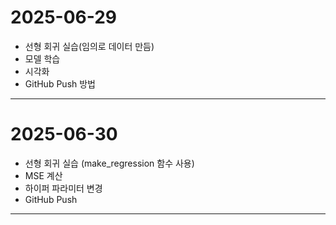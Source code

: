 # 2025-06-29
- 선형 회귀 실습(임의로 데이터 만듬)
- 모델 학습
- 시각화
- GitHub Push 방법

---------------

# 2025-06-30

- 선형 회귀 실습 (make_regression 함수 사용)
- MSE 계산
- 하이퍼 파라미터 변경
- GitHub Push

-----------------